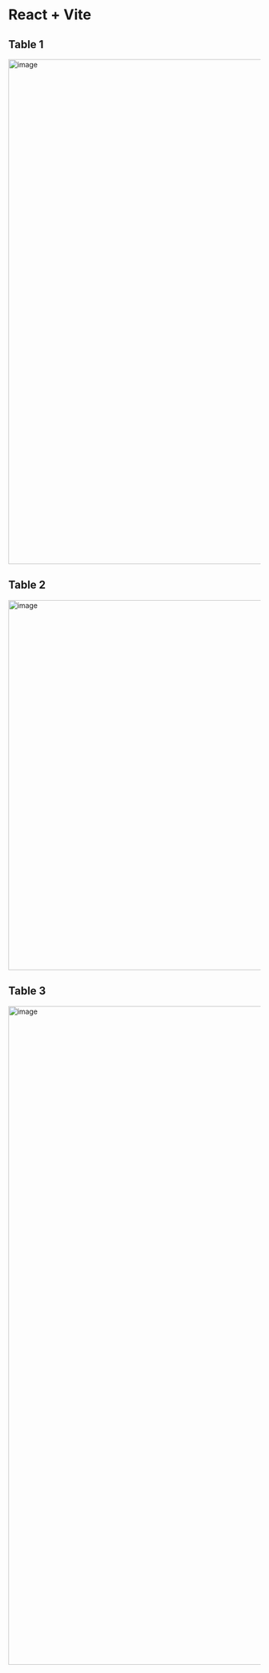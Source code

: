 # React + Vite

## Table 1
<img width="1007" alt="image" src="https://github.com/khrizenriquez/poc-react-table/assets/4332871/80930fac-4202-41b6-82ce-95fd7dc60e24">


## Table 2
<img width="738" alt="image" src="https://github.com/khrizenriquez/poc-react-table/assets/4332871/22ed6f38-9f98-4350-97cb-3e734a3c53c2">


## Table 3
<img width="1314" alt="image" src="https://github.com/khrizenriquez/poc-react-table/assets/4332871/c609b76f-7d86-4fe6-ad98-6e02e7eca04f">
